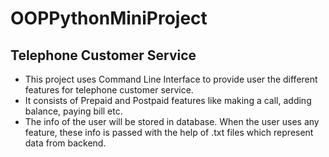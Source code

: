# OOPPythonMiniProject
## Telephone Customer Service
* This project uses Command Line Interface to provide user the different features for telephone customer service.
* It consists of Prepaid and Postpaid features like making a call, adding balance, paying bill etc.
* The info of the user will be stored in database. When the user uses any feature, these info is passed with the help of .txt files which represent data from backend.